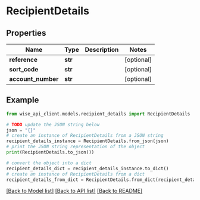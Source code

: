 # RecipientDetails


## Properties

Name | Type | Description | Notes
------------ | ------------- | ------------- | -------------
**reference** | **str** |  | [optional] 
**sort_code** | **str** |  | [optional] 
**account_number** | **str** |  | [optional] 

## Example

```python
from wise_api_client.models.recipient_details import RecipientDetails

# TODO update the JSON string below
json = "{}"
# create an instance of RecipientDetails from a JSON string
recipient_details_instance = RecipientDetails.from_json(json)
# print the JSON string representation of the object
print(RecipientDetails.to_json())

# convert the object into a dict
recipient_details_dict = recipient_details_instance.to_dict()
# create an instance of RecipientDetails from a dict
recipient_details_from_dict = RecipientDetails.from_dict(recipient_details_dict)
```
[[Back to Model list]](../README.md#documentation-for-models) [[Back to API list]](../README.md#documentation-for-api-endpoints) [[Back to README]](../README.md)


